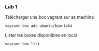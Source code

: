 ### Lab 1

Télécharger une box vagrant sur sa machine
```bash
vagrant box add ubuntu/bionic64
```

Lister les boxes disponibles en local

```bash
vagrant box list
```

